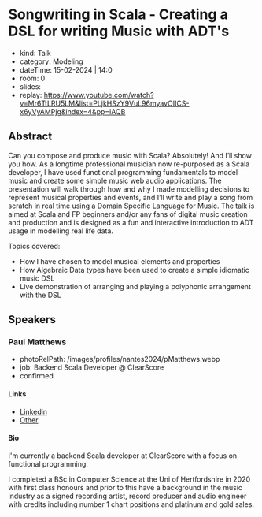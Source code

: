 # Songwriting in Scala - Creating a DSL for writing Music with ADT's

- kind: Talk
- category: Modeling
- dateTime: 15-02-2024 | 14:0
- room: 0
- slides: 
- replay: https://www.youtube.com/watch?v=Mr6TtLRU5LM&list=PLjkHSzY9VuL96myavOIICS-x6yVyAMPjg&index=4&pp=iAQB

## Abstract

Can you compose and produce music with Scala? Absolutely! And I’ll show you how. As a longtime professional musician now re-purposed as a Scala developer, I have used functional programming fundamentals to model music and create some simple music web audio applications. The presentation will walk through how and why I made modelling decisions to represent musical properties and events, and I’ll write and play a song from scratch in real time using a Domain Specific Language for Music. The talk is aimed at Scala and FP beginners and/or any fans of digital music creation and production and is designed as a fun and interactive introduction to ADT usage in modelling real life data.

Topics covered:

* How I have chosen to model musical elements and properties
* How Algebraic Data types have been used to create a simple idiomatic music DSL
* Live demonstration of arranging and playing a polyphonic arrangement with the DSL

## Speakers

### Paul Matthews

- photoRelPath: /images/profiles/nantes2024/pMatthews.webp
- job: Backend Scala Developer @ ClearScore
- confirmed

#### Links

- [Linkedin](https://www.linkedin.com/in/matthews-paul)
- [Other](https://en.wikipedia.org/wiki/Paul_Matthews_(musician))

#### Bio

I'm currently a backend Scala developer at ClearScore with a focus on functional programming.

I completed a BSc in Computer Science at the Uni of Hertfordshire in 2020 with first class honours and prior to this have a background in the music industry as a signed recording artist, record producer and audio engineer with credits including number 1 chart positions and platinum and gold sales.

